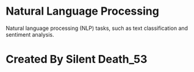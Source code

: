 # Natural Language Processing
Natural language processing (NLP) tasks, such as text classification and sentiment analysis.

# Created By Silent Death_53
